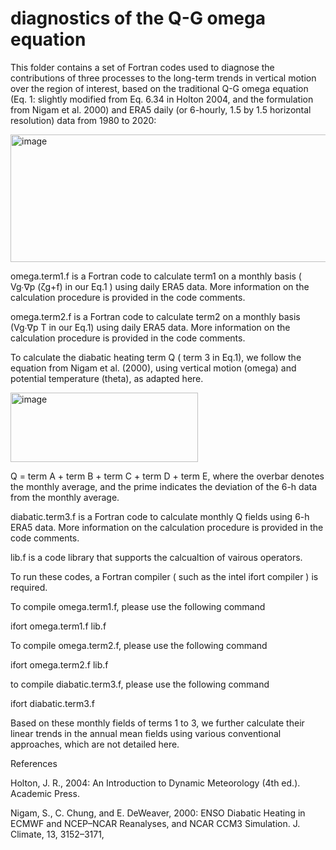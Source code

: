 # diagnostics of the Q-G omega equation 
This folder contains a set of Fortran codes used to diagnose the contributions of three processes to the long-term trends in vertical motion over the region of interest, based on the traditional Q-G omega equation (Eq. 1: slightly modified from Eq. 6.34 in Holton 2004, and the formulation from Nigam et al. 2000) and ERA5 daily (or 6-hourly, 1.5 by 1.5 horizontal resolution) data from 1980 to 2020:

<img width="1680" height="204" alt="image" src="https://github.com/user-attachments/assets/ff507f2e-47e0-48fc-8eb8-2c419f2aebef" />

 
omega.term1.f is a Fortran code to calculate term1 on a monthly basis ( Vg∙∇p (ζg+f) in our Eq.1 ) using daily ERA5 data. 
More information on the calculation procedure is provided in the code comments.
 
omega.term2.f is a Fortran code to calculate term2 on a monthly basis (Vg∙∇p T in our Eq.1) using daily ERA5 data. 
More information on the calculation procedure is provided in the code comments.


To calculate the diabatic heating term Q ( term 3 in Eq.1), we follow the equation from Nigam et al. (2000), using vertical motion (omega) and potential temperature (theta), as adapted here. 
 


<img width="300" height="111" alt="image" src="https://github.com/user-attachments/assets/e3d041b0-0da5-4e67-8541-591c9038d7de" />



Q = term A + term B + term C + term D + term E, where the overbar denotes the monthly average, and the prime indicates the deviation of the 6-h data from the monthly average.

diabatic.term3.f is a Fortran code to calculate monthly Q fields using 6-h ERA5 data.
More information on the calculation procedure is provided in the code comments.

lib.f is a code library that supports the calcualtion of vairous operators.

To run these codes, a Fortran compiler ( such as the intel ifort compiler ) is required.

To compile omega.term1.f, please use the following command

ifort omega.term1.f lib.f

To compile omega.term2.f, please use the following command

ifort omega.term2.f lib.f

to compile diabatic.term3.f, please use the following command

ifort diabatic.term3.f

Based on these monthly fields of terms 1 to 3, we further calculate their linear trends in the annual mean fields using various conventional approaches, which are not detailed here.


References

Holton, J. R., 2004: An Introduction to Dynamic Meteorology (4th ed.). Academic Press.

Nigam, S., C. Chung, and E. DeWeaver, 2000: ENSO Diabatic Heating in ECMWF and NCEP–NCAR Reanalyses, and NCAR CCM3 Simulation. J. Climate, 13, 3152–3171,


